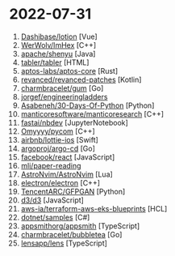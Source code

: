 # 2022-07-31

1. [Dashibase/lotion](https://github.com/Dashibase/lotion "An open-source Notion UI built with Vue 3") [Vue]
2. [WerWolv/ImHex](https://github.com/WerWolv/ImHex "🔍 A Hex Editor for Reverse Engineers, Programmers and people who value their retinas when working at 3 AM.") [C++]
3. [apache/shenyu](https://github.com/apache/shenyu "Apache ShenYu is a Java native API Gateway for service proxy, protocol conversion and API governance.") [Java]
4. [tabler/tabler](https://github.com/tabler/tabler "Tabler is free and open-source HTML Dashboard UI Kit built on Bootstrap") [HTML]
5. [aptos-labs/aptos-core](https://github.com/aptos-labs/aptos-core "A layer 1 for everyone!") [Rust]
6. [revanced/revanced-patches](https://github.com/revanced/revanced-patches "🧩 Official patches by ReVanced") [Kotlin]
7. [charmbracelet/gum](https://github.com/charmbracelet/gum "A tool for glamorous shell scripts 🎀") [Go]
8. [jorgef/engineeringladders](https://github.com/jorgef/engineeringladders "A framework for Engineering Managers") 
9. [Asabeneh/30-Days-Of-Python](https://github.com/Asabeneh/30-Days-Of-Python "30 days of Python programming challenge is a step-by-step guide to learn the Python programming language in 30 days. This challenge may take more than100 days, follow your own pace.") [Python]
10. [manticoresoftware/manticoresearch](https://github.com/manticoresoftware/manticoresearch "Easy to use open source fast database for search | Good alternative to Elasticsearch now | Drop-in replacement for E in the ELK soon") [C++]
11. [fastai/nbdev](https://github.com/fastai/nbdev "Create delightful python projects using Jupyter Notebooks") [JupyterNotebook]
12. [Omyyyy/pycom](https://github.com/Omyyyy/pycom "A Python compiler, down to native code, using C++") [C++]
13. [airbnb/lottie-ios](https://github.com/airbnb/lottie-ios "An iOS library to natively render After Effects vector animations") [Swift]
14. [argoproj/argo-cd](https://github.com/argoproj/argo-cd "Declarative continuous deployment for Kubernetes.") [Go]
15. [facebook/react](https://github.com/facebook/react "A declarative, efficient, and flexible JavaScript library for building user interfaces.") [JavaScript]
16. [mli/paper-reading](https://github.com/mli/paper-reading "深度学习经典、新论文逐段精读") 
17. [AstroNvim/AstroNvim](https://github.com/AstroNvim/AstroNvim "AstroNvim is an aesthetic and feature-rich neovim config that is extensible and easy to use with a great set of plugins") [Lua]
18. [electron/electron](https://github.com/electron/electron "Build cross-platform desktop apps with JavaScript, HTML, and CSS") [C++]
19. [TencentARC/GFPGAN](https://github.com/TencentARC/GFPGAN "GFPGAN aims at developing Practical Algorithms for Real-world Face Restoration.") [Python]
20. [d3/d3](https://github.com/d3/d3 "Bring data to life with SVG, Canvas and HTML. 📊📈🎉") [JavaScript]
21. [aws-ia/terraform-aws-eks-blueprints](https://github.com/aws-ia/terraform-aws-eks-blueprints "Configure and deploy complete EKS clusters.") [HCL]
22. [dotnet/samples](https://github.com/dotnet/samples "Sample code referenced by the .NET documentation") [C#]
23. [appsmithorg/appsmith](https://github.com/appsmithorg/appsmith "Low code project to build admin panels, internal tools, and dashboards. Integrates with 15+ databases and any API.") [TypeScript]
24. [charmbracelet/bubbletea](https://github.com/charmbracelet/bubbletea "A powerful little TUI framework 🏗") [Go]
25. [lensapp/lens](https://github.com/lensapp/lens "Lens - The way the world runs Kubernetes") [TypeScript]
